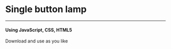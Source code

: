 <h1>Single button lamp</h1>

***

<h4>Using JavaScript, CSS, HTML5</h4>
<p>Download and use as you like</p>



